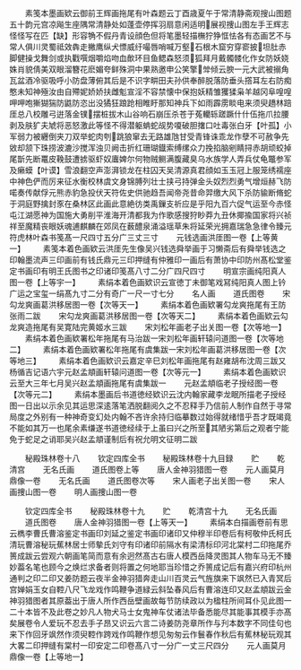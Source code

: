 <!-- { "loadSidebar": true } -->
　　素笺本墨画欵云御前王辉画拖尾有叶森题云丁酉歳夏午于常清静斋观搜山图题五十韵元宫凉飚生座隅常清静处如蓬壶停挥羽扇意闲适明展视捜山图左手王辉志怪怪写在匹【缺】形容觕不假丹青设顔色但将笔墨轻描橅狞狰恇怯各有态画艺不与常人俱川灵蜀祗效犇走撇鹰纵犬慓威纡嘬唇哨喊万壑石根木窟穷穿窬披坦肚赤脚健操戈舞剑或执戵噀烟嚼焰吻血歕环目鱼鳃森怒须狐拜月戴髑髅化作女防妖娆姝肖貌倩美双眼溜簪花麽媚夸鲜殊洞中果熟邀申公笑擎斚倾云腴一元大武被搦角瓦盆酒冷驱吸呼小防盘薄俯其后是不识字畊田夫孙供奉醉脱落防垂头撘耳左右防痴憨未知神殛汝由自殢妮娇娇扶雌鬽宣淫不容禁懐中保抱妖精雏玃猱枭羊越冈阜喤喤呷呷咆獑猢猯防鼪防恣出没獝狂踉跄相睢盱那知神兵下如雨霹雳睒电来须臾趫林踣厓总八校雕弓逬落金镤摆桩拔木山谷响石崩压杀苍于菟轥轹蹉蹶什什伍拖爪拉腰剥及肤犷夫虓将恶怒激此等怪不得潜躯蚺蛇觇势嗄破胆撦口吐毒张白牙【叶孤】小军弱力被纒倒夹刀双举蛇肉刳跳狼窜去无路雄虺甘受青锋诛乖龙作孽不可赦争先敓却颔下珠捞波漉沙搅浑浊贝阙击折红珊瑚鐡索缚缧众力挽掐脑剜睛挦赤胡顽蛟掉尾斮先断鼍皮鞔鼓遭掳驱虾奴蠯婢尔何物贼鲗满腹藏臭乌水族学人弄兵仗龟鼈参军及癞蟆【叶谟】雪浪翻空声澎湃锁龙在柱囚天吴清源真君顔如玉玉冠上服笼绣襦座中神色俨而厉来征水衡校林虞文身锦膊列壮士挟弓持弹金头奴烈烈勇气增烜赫飞防喏奏传献俘元熊赤豹急投伏天符佐史供驰趋吾闻帝尧昔命羿缴大风下杀防貐断脩蛇于洞庭野擒封豕在桑林区此画此意絶彷类禹鏁支祈应是乎阳九百六促气运至今赤怪屯江湖愿神为国施大勇削平淮海开清都我为作歌感搜狩眇莽九丑休揶揄国家将兴祯祥至魔精丧眼妖魂逋麒麟在郊凤在薮醴泉涌溢瑶草朱将延荣光拥嘉瑞急急律令臻元符虎林叶森书笺髙一尺四寸五分广三丈三寸
　　元钱选画洪厓图一卷【上等黄一】
　　素笺本着色画欵云洪厓先生像吴兴钱选舜举画于习懒斋后有舜举钱选之印翰墨流声三印画前有钱氏鼎元三印押缝有仲雅印一画后有萧协中印防州髙松堂鉴定书画印有明王氏图书之印诸印笺髙八寸二分广四尺四寸
　　明宣宗画纯阳真人图一卷【上等宇一】
　　素绢本着色画欵识云宣徳丁未御笔戏冩纯阳真人图上钤广运之宝玺一绢髙九寸二分有奇广一尺一寸七分
　　名人画
　　道氏图卷
　　宋勾龙爽画葛洪移居图一卷【次等天一】
　　素绢本着色画欵署勾龙爽拖尾有王防张雨二跋
　　宋勾龙爽画葛洪移居图一卷【次等天二】
　　素绢本着色画欵云勾龙爽造拖尾有吴寛陆完黄姬水三跋
　　宋刘松年画老子出关图一卷【次等地一】
　　素绢本着色画欵署松年拖尾有马治跋一宋刘松年画轩辕问道图一卷【次等地二】
　　素绢本着色画欵署松年拖尾有虞集跋一宋刘松年画葛洪移居图一卷【次等地三】
　　素绢本着色画欵识云嘉定辛巳刘松年画拖尾有赵雍胡布沈周三跋又杨循吉记语六宇元赵孟頫画轩辕问道图一卷【次等元一】
　　素绢本着色画欵识云至大三年七月吴兴赵孟頫画拖尾有虞集跋一
　　元赵孟頫临老子授经图一卷【次等元二】
　　素绢本墨画后书道徳经欵识云沈内翰家藏李龙眠所描老子授经图一日出以示余见其运思深逺落笔洒脱翻阅久之不忍释手乃信前人制作自然于寻常局度之外别有一种神奇变幻处内翰不吝许余持归临摹数过始得就绪惜乎吾才既竭竟不能如其万一也尾余素缣遂书道徳经续于上虽曰兴之所至其陋劣第后之观者宁能免于蛇足之诮耶吴兴赵孟頫谨制后有祝允明文征明二跋








　　秘殿珠林卷十八
　　钦定四库全书
　　秘殿珠林卷十九目録
　　贮
　　乾清宫
　　无名氏画
　　道氏图卷上等
　　唐人金神羽猎图一卷
　　元人画莫月鼎像一卷
　　无名氏画
　　道氏图卷次等
　　宋人画老子出关图一卷
　　宋人画捜山图一卷
　　明人画捜山图一卷



　　钦定四库全书
　　秘殿珠林卷十九
　　贮
　　乾清宫十九
　　无名氏画
　　道氏图卷
　　唐人金神羽猎图一卷【上等天一】
　　素绢本白描画卷前有思云檇李曹氏曹溶鉴定书画印刘延之鉴定书画印诸印又仲穆半印卷后有柯敬仲氏柯氏清玩曹溶秘玩蕉林居士师摰氏刘守有印诸印前隔水有梁清标印河北棠村二印拖尾乔篑成跋云尝观六朝画笔简而意有余迥然髙古右唐人模西岳降灵图其人物车马无不臻妙葢名笔也顾今之焕烂求备者则将置之何地耶当珍惜之乔篑成记后有嘉兴府印杭州通判之印二印又姜防题云夜半金神羽猎奔走山川百灵云气旌旗来下飒然已入青冥后宫婵娟玉女自鞚八尺飞龙戏作鸣鞭争道緑云斜坠春风后有曹溶连印又赵孟頫跋云金神羽猎图者其原葢出于唐人所作西岳壁画故每节防续政以为楹柱所间耳仆见此图一二十本皆不及此卷之妙凡人物犬马士女鬼神车仗诸法毕备悉能尽其能事其模手亦髙矣展卷令人爱玩不忍去手子昂又识云六言二诗姜防尧章所作与刋本数字不同佳句也来下作回牙飒然作须臾鞚作跨戏作鸣鞭作想见匆匆云作鬟春作秋后有蕉林秘玩观其大畧二印押缝有棠村一印安定二印卷髙八寸一分广一丈三尺四分
　　元人画莫月鼎像一卷【上等地一】

